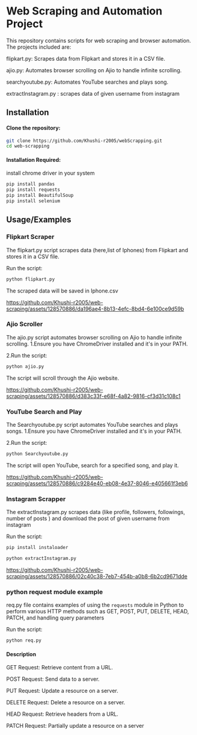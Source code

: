 
# Web Scraping and Automation Project

This repository contains scripts for web scraping and browser automation. The projects included are:

flipkart.py: Scrapes data from Flipkart and stores it in a CSV file.

ajio.py: Automates browser scrolling on Ajio to handle infinite scrolling.

searchyoutube.py: Automates YouTube searches and plays song.

extractInstagram.py : scrapes data of given username from instagram




## Installation

#### Clone the repository:

```bash
git clone https://github.com/Khushi-r2005/webScrapping.git
cd web-scrapping
```
#### Installation Required:

install chrome driver in your system
```bash
pip install pandas
pip install requests
pip install BeautifulSoup
pip install selenium
```
## Usage/Examples

### Flipkart Scraper
The flipkart.py script scrapes data (here,list of Iphones) from Flipkart and stores it in a CSV file.

Run the script:
```bash
python flipkart.py
```
The scraped data will be saved in Iphone.csv

https://github.com/Khushi-r2005/web-scraping/assets/128570886/da196ae4-8b13-4efc-8bd4-6e100ce9d59b


### Ajio Scroller
The ajio.py script automates browser scrolling on Ajio to handle infinite scrolling.
1.Ensure you have ChromeDriver installed and it's in your PATH.

2.Run the script:
```bash
python ajio.py
```
The script will scroll through the Ajio website.

https://github.com/Khushi-r2005/web-scraping/assets/128570886/d383c33f-e68f-4a82-9816-cf3d31c108c1

### YouTube Search and Play
The Searchyoutube.py script automates YouTube searches and plays songs.
1.Ensure you have ChromeDriver installed and it's in your PATH.

2.Run the script:
```bash
python Searchyoutube.py
```
The script will open YouTube, search for a specified song, and play it.

https://github.com/Khushi-r2005/web-scraping/assets/128570886/c9284e40-eb08-4e37-8046-e405661f3eb6


### Instagram Scrapper
The extractInstagram.py scrapes data (like profile, followers, followings, number of posts ) and download the post of given username from instagram

Run the script:
```bash
pip install instaloader
```
```bash
python extractInstagram.py
```

https://github.com/Khushi-r2005/web-scraping/assets/128570886/02c40c38-7eb7-454b-a0b8-6b2cd9671dde

### python request module example
req.py file contains examples of using the `requests` module in Python to perform various HTTP methods such as GET, POST, PUT, DELETE, HEAD, PATCH, and handling query parameters

Run the script:
```bash
python req.py
```
#### Description
GET Request: Retrieve content from a URL.

POST Request: Send data to a server.

PUT Request: Update a resource on a server.

DELETE Request: Delete a resource on a server.

HEAD Request: Retrieve headers from a URL.

PATCH Request: Partially update a resource on a server

